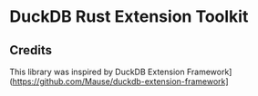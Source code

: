# DuckDB Rust Extension Toolkit


## Credits

This library was inspired by DuckDB Extension Framework](https://github.com/Mause/duckdb-extension-framework]
